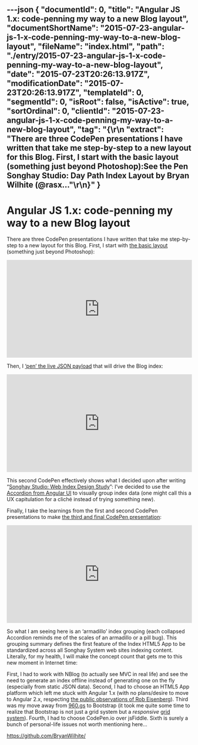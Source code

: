 ---json
{
  "documentId": 0,
  "title": "Angular JS 1.x: code-penning my way to a new Blog layout",
  "documentShortName": "2015-07-23-angular-js-1-x-code-penning-my-way-to-a-new-blog-layout",
  "fileName": "index.html",
  "path": "./entry/2015-07-23-angular-js-1-x-code-penning-my-way-to-a-new-blog-layout",
  "date": "2015-07-23T20:26:13.917Z",
  "modificationDate": "2015-07-23T20:26:13.917Z",
  "templateId": 0,
  "segmentId": 0,
  "isRoot": false,
  "isActive": true,
  "sortOrdinal": 0,
  "clientId": "2015-07-23-angular-js-1-x-code-penning-my-way-to-a-new-blog-layout",
  "tag": "{\r\n  \"extract\": \"There are three CodePen presentations I have written that take me step-by-step to a new layout for this Blog. First, I start with the basic layout (something just beyond Photoshop):See the Pen Songhay Studio: Day Path Index Layout by Bryan Wilhite (@rasx...\"\r\n}"
}
---

# Angular JS 1.x: code-penning my way to a new Blog layout

There are three CodePen presentations I have written that take me step-by-step to a new layout for this Blog. First, I start with [the basic layout](http://codepen.io/rasx/pen/raVaxL) (something just beyond Photoshop):

<!-- cSpell:disable -->
<iframe height="265" style="width: 100%;" scrolling="no" title="Songhay Studio: Day Path Index Layout" src="https://codepen.io/rasx/embed/raVaxL?height=265&theme-id=0&default-tab=html,result" frameborder="no" allowtransparency="true" allowfullscreen="true">
See the Pen <a href='https://codepen.io/rasx/pen/raVaxL'>Songhay Studio: Day Path Index Layout</a> by Bryan Wilhite
  (<a href='https://codepen.io/rasx'>@rasx</a>) on <a href='https://codepen.io'>CodePen</a>.
</iframe>
<!-- cSpell:enable -->

Then, I [‘pen’ the live JSON payload](http://codepen.io/rasx/pen/XJYJye) that will drive the Blog index:

<!-- cSpell:disable -->
<iframe height="265" style="width: 100%;" scrolling="no" title="Songhay Studio: Day Path Index JSON" src="https://codepen.io/rasx/embed/XJYJye?height=265&theme-id=0&default-tab=js,result" frameborder="no" allowtransparency="true" allowfullscreen="true">
See the Pen <a href='https://codepen.io/rasx/pen/XJYJye'>Songhay Studio: Day Path Index JSON</a> by Bryan Wilhite
  (<a href='https://codepen.io/rasx'>@rasx</a>) on <a href='https://codepen.io'>CodePen</a>.
</iframe>
<!-- cSpell:enable -->

This second CodePen effectively shows what I decided upon after writing “[Songhay Studio: Web Index Design Study](http://songhayblog.azurewebsites.net/Entry/Show/songhay-studio-web-index-design-study)”: I’ve decided to use the [Accordion from Angular UI](https://angular-ui.github.io/bootstrap/) to visually group index data (one might call this a UX capitulation for a cliché instead of trying something new).

Finally, I take the learnings from the first and second CodePen presentations to make [the third and final CodePen presentation](http://codepen.io/rasx/pen/rVMJVW):

<!-- cSpell:disable -->
<iframe height="265" style="width: 100%;" scrolling="no" title="Songhay Studio: Day Path Index Layout with Grouping" src="https://codepen.io/rasx/embed/rVMJVW?height=265&theme-id=0&default-tab=css,result" frameborder="no" allowtransparency="true" allowfullscreen="true">
See the Pen <a href='https://codepen.io/rasx/pen/rVMJVW'>Songhay Studio: Day Path Index Layout with Grouping</a> by Bryan Wilhite
  (<a href='https://codepen.io/rasx'>@rasx</a>) on <a href='https://codepen.io'>CodePen</a>.
</iframe>
<!-- cSpell:enable -->

So what I am seeing here is an ‘armadillo’ index grouping (each collapsed Accordion reminds me of the scales of an armadillo or a pill bug). This grouping summary defines the first feature of the Index HTML5 App to be standardized across all Songhay System web sites indexing content. Literally, for my health, I will make the concept count that gets me to this new moment in Internet time:

First, I had to work with NBlog (to actually see MVC in real life) and see the need to generate an index offline instead of generating one on the fly (especially from static JSON data). Second, I had to choose an HTML5 App platform which left me stuck with Angular 1.x (with no plans/desire to move to Angular 2.x, respecting [the public observations of Rob Eisenberg](http://eisenbergeffect.bluespire.com/leaving-angular/)). Third was my move away from [960.gs](http://960.gs/) to Bootstrap (it took me quite some time to realize that Bootstrap is not just a grid system but a *responsive* [grid system](http://getbootstrap.com/css/)). Fourth, I had to choose CodePen.io over jsFiddle. Sixth is surely a bunch of personal-life issues not worth mentioning here…

<https://github.com/BryanWilhite/>
